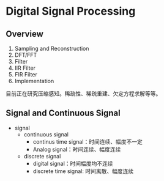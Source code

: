 # Digital Signal Processing

## Overview

1. Sampling and Reconstruction
2. DFT/FFT
3. Filter
4. IIR Filter
5. FIR Filter
6. Implementation

目前正在研究压缩感知。稀疏性、稀疏重建、欠定方程求解等等。

## Signal and Continuous Signal

- signal
  - continuous signal
    - continus time signal：时间连续、幅度不一定
    - Analog signal：时间连续、幅度连续
  - discrete signal
    - digital signal：时间幅度均不连续
    - discrete time signal: 时间离散、幅度连续
